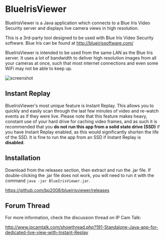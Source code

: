 # BlueIrisViewer

BlueIrisViewer is a Java application which connects to a Blue Iris Video Security server and displays live camera views in high resolution.

This is a 3rd-party tool designed to be used with Blue Iris Video Security software.  Blue Iris can be found at http://blueirissoftware.com/

BlueIrisViewer is intended to be used from the same LAN as the Blue Iris server.  It uses a lot of bandwidth to deliver high resolution images from all your cameras at once, such that most internet connections and even some WiFi may not be able to keep up.

![screenshot](http://i.imgur.com/ADaeMgXm.jpg)

## Instant Replay

BlueIrisViewer's most unique feature is Instant Replay.  This allows you to quickly and easily scan through the last few minutes of video and re-watch events as if they were live. Please note that this feature makes heavy, constant use of your hard drive for caching video frames, and as such it is recommended that you **do not run this app from a solid state drive (SSD)** if you have Instant Replay enabled, as this would significantly shorten the life of the SSD. It is fine to run the app from an SSD if Instant Replay is **disabled**.

## Installation

Download from the releases section, then extract and run the .jar file.  If double-clicking the .jar file does not work, you will need to run it with the command `java -jar BlueIrisViewer.jar`.

https://github.com/bp2008/blueirisviewer/releases

## Forum Thread

For more information, check the discussion thread on IP Cam Talk:

http://www.ipcamtalk.com/showthread.php?191-Standalone-Java-app-for-dedicated-live-view-with-Instant-Replay

